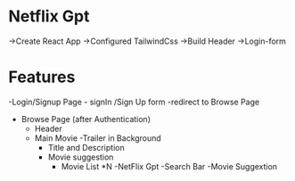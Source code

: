 # Netflix Gpt
->Create  React App
->Configured TailwindCss
->Build Header
->Login-form


# Features
-Login/Signup Page
    - signIn /Sign Up form 
    -redirect to Browse Page
- Browse Page (after Authentication)
     - Header
     - Main Movie
         -Trailer in Background
         - Title and Description
         - Movie suggestion
             - Movie List *N
-NetFlix Gpt
   -Search Bar
   -Movie Suggextion             